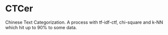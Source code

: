 CTCer
=====

Chinese Text Categorization. A process with tf-idf-ctf, chi-square and k-NN which hit up to 90% to some data.

